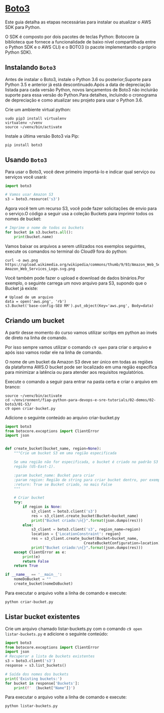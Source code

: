 # [Boto3](https://boto3.amazonaws.com/v1/documentation/api/latest/reference/services/index.html)

Este guia detalha as etapas necessárias para instalar ou atualizar o AWS SDK para Python.

O SDK é composto por dois pacotes de teclas Python: Botocore (a biblioteca que fornece a funcionalidade de baixo nível compartilhada entre o Python SDK e o AWS CLI) e o BOTO3 (o pacote implementando o próprio Python SDK).

## Instalando `Boto3`  

Antes de instalar o Boto3, instale o Python 3.6 ou posterior;Suporte para Python 3.5 e anterior já está descontinuado.Após a data de depreciação listada para cada versão Python, novos lançamentos de Boto3 não incluirão suporte para essa versão do Python.Para detalhes, incluindo o cronograma de depreciação e como atualizar seu projeto para usar o Python 3.6.

Crie um ambiente virtual python:
```shell
sudo pip3 install virtualenv
virtualenv ~/venv 
source ~/venv/bin/activate
```

Instale a última versão Boto3 via Pip:

```shell
pip install boto3
```


## Usando `Boto3`  

Para usar o Boto3, você deve primeiro importá-lo e indicar qual serviço ou serviços você usará:

```python
import boto3

# Vamos usar Amazon S3
s3 = boto3.resource('s3')
```

Agora você tem um recurso S3, você pode fazer solicitações de envio para o serviço.O código a seguir usa a coleção Buckets para imprimir todos os nomes de bucket:

```python
# Imprime o nome de todos os buckets
for bucket in s3.buckets.all():
    print(bucket.name)
```

Vamos baixar os arquivos a serem utilizados nos exemplos seguintes, execute os comandos no terminal do Cloud9 fora do python:
```shell
curl -o aws.png https://upload.wikimedia.org/wikipedia/commons/thumb/9/93/Amazon_Web_Services_Logo.svg/1200px-Amazon_Web_Services_Logo.svg.png
```


Você também pode fazer o upload e download de dados binários.Por exemplo, o seguinte carrega um novo arquivo para S3, supondo que o Bucket já existe:
```pytohn
# Upload de um arquivo
data = open('aws.png', 'rb')
s3.Bucket('base-config-SEU RM').put_object(Key='aws.png', Body=data)
```


## Criando um bucket

A partir desse momento do curso vamos utilizar scritps em python ao invés de direto na linha de comando.

Por isso sempre vamos utilizar o comando `c9 open` para criar o arquivo e após isso vamos rodar ele na linha de comando.

O nome de um bucket da Amazon S3 deve ser único em todas as regiões da plataforma AWS.O bucket pode ser localizado em uma região específica para minimizar a latência ou para atender aos requisitos regulatórios.

Execute o comando a seguir para entrar na pasta certa e criar o arquivo em branco:
```shell
source ~/venv/bin/activate
cd ~/environment/fiap-python-para-devops-e-sre-tutorials/02-demos/02-boto3/01-S3/
c9 open criar-bucket.py
```

Adicione o seguinte conteúdo ao arquivo criar-bucket.py
```python
import boto3
from botocore.exceptions import ClientError
import json


def create_bucket(bucket_name, region=None):
    """Crie um bucket S3 em uma região especificada

    Se uma região não for especificada, o bucket é criado no padrão S3
    região (US-East-1).

    :param bucket_name: Bucket para criar
    :param region: Região de string para criar bucket dentro, por exemplo, 'US-West-2'
    :return: True se Bucket criado, no mais False
    """

    # Criar bucket
    try:
        if region is None:
            s3_client = boto3.client('s3')
            res = s3_client.create_bucket(Bucket=bucket_name)
            print("Bucket criado:\n{}".format(json.dumps(res)))
        else:
            s3_client = boto3.client('s3', region_name=region)
            location = {'LocationConstraint': region}
            res = s3_client.create_bucket(Bucket=bucket_name,
                                    CreateBucketConfiguration=location)
            print("Bucket criado:\n{}".format(json.dumps(res)))
    except ClientError as e:
        print(e)
        return False
    return True

if __name__ == '__main__':
    nomeDoBucket = ""
    create_bucket(nomeDoBucket)
```

Para executar o arquivo volte a linha de comando e execute:
```shell
python criar-bucket.py 
```

## Listar bucket existentes

Crie um arquivo chamado listar-buckets.py com o comando `c9 open listar-buckets.py` e adicione o seguinte conteúdo:

```python
import boto3
from botocore.exceptions import ClientError
import json
# Recuperar a lista de buckets existentes
s3 = boto3.client('s3')
response = s3.list_buckets()

# Saída dos nomes dos buckets
print('Existing buckets:')
for bucket in response['Buckets']:
    print(f'  {bucket["Name"]}')
```

Para executar o arquivo volte a linha de comando e execute:

```shell
python listar-buckets.py
```

